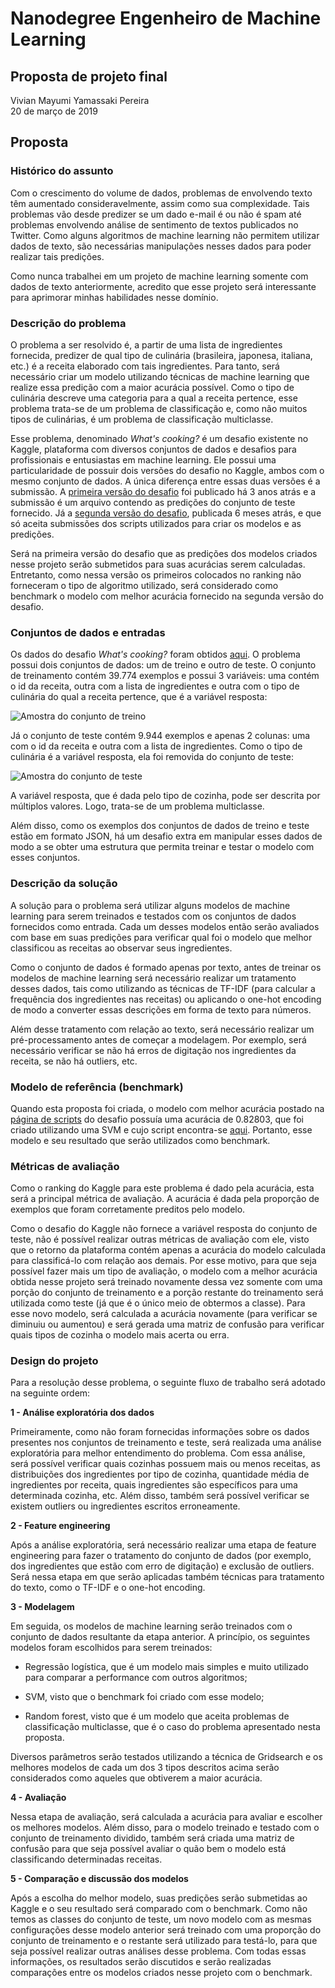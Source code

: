# Nanodegree Engenheiro de Machine Learning
## Proposta de projeto final
Vivian Mayumi Yamassaki Pereira  
20 de março de 2019

## Proposta

### Histórico do assunto
Com o crescimento do volume de dados, problemas de envolvendo texto têm aumentado consideravelmente, assim como sua complexidade. Tais problemas vão desde predizer se um dado e-mail é ou não é spam até problemas envolvendo análise de sentimento de textos publicados no Twitter. Como alguns algoritmos de machine learning não permitem utilizar dados de texto, são necessárias manipulações nesses dados para poder realizar tais predições.

Como nunca trabalhei em um projeto de machine learning somente com dados de texto anteriormente, acredito que esse projeto será interessante para aprimorar minhas habilidades nesse domínio. 

### Descrição do problema
O problema a ser resolvido é, a partir de uma lista de ingredientes fornecida, predizer de qual tipo de culinária (brasileira, japonesa, italiana, etc.) é a receita elaborado com tais ingredientes.
Para tanto, será necessário criar um modelo utilizando técnicas de machine learning que realize essa predição com a maior acurácia possível. Como o tipo de culinária descreve uma categoria para a qual a receita pertence, esse problema trata-se de um problema de classificação e, como não muitos tipos de culinárias, é um problema de classificação multiclasse.

Esse problema, denominado _What's cooking?_ é um desafio existente no Kaggle, plataforma com diversos conjuntos de dados e desafios para profissionais e entusiastas em machine learning. Ele possui uma particularidade de possuir dois versões do desafio no Kaggle, ambos com o mesmo conjunto de dados. A única diferença entre essas duas versões é a submissão. A [primeira versão do desafio](https://www.kaggle.com/c/whats-cooking) foi publicado há 3 anos atrás e a submissão é um arquivo contendo as predições do conjunto de teste fornecido. Já a [segunda versão do desafio](https://www.kaggle.com/c/whats-cooking-kernels-only), publicada 6 meses atrás, e que só aceita submissões dos scripts utilizados para criar os modelos e as predições.

Será na primeira versão do desafio que as predições dos modelos criados nesse projeto serão submetidos para suas acurácias serem calculadas. Entretanto, como nessa versão os primeiros colocados no ranking não forneceram o tipo de algoritmo utilizado, será considerado como benchmark o modelo com melhor acurácia fornecido na segunda versão do desafio.

### Conjuntos de dados e entradas
Os dados do desafio _What's cooking?_ foram obtidos [aqui](https://www.kaggle.com/c/whats-cooking/data). O problema possui dois conjuntos de dados: um de treino e outro de teste. O conjunto de treinamento contém 39.774 exemplos e possui 3 variáveis: uma contém o id da receita, outra com a lista de ingredientes e outra com o tipo de culinária do qual a receita pertence, que é a variável resposta:

![Amostra do conjunto de treino](/figuras/exemploTreino.PNG "Amostra do conjunto de treinamento")

Já o conjunto de teste contém 9.944 exemplos e apenas 2 colunas: uma com o id da receita e outra com a lista de ingredientes. Como o tipo de culinária é a variável resposta, ela foi removida do conjunto de teste: 

![Amostra do conjunto de teste](/figuras/exemploTeste.PNG "Amostra do conjunto de teste")

A variável resposta, que é dada pelo tipo de cozinha, pode ser descrita por múltiplos valores. Logo, trata-se de um problema multiclasse.

Além disso, como os exemplos dos conjuntos de dados de treino e teste estão em formato JSON, há um desafio extra em manipular esses dados de modo a se obter uma estrutura que permita treinar e testar o modelo com esses conjuntos. 

### Descrição da solução
A solução para o problema será utilizar alguns modelos de machine learning para serem treinados e testados com os conjuntos de dados fornecidos como entrada. Cada um desses modelos então serão avaliados com base em suas predições para verificar qual foi o modelo que melhor classificou as receitas ao observar seus ingredientes.

Como o conjunto de dados é formado apenas por texto, antes de treinar os modelos de machine learning será necessário realizar um tratamento desses dados, tais como utilizando as técnicas de TF-IDF (para calcular a frequência dos ingredientes nas receitas) ou aplicando o one-hot encoding de modo a converter essas descrições em forma de texto para números. 

Além desse tratamento com relação ao texto, será necessário realizar um pré-processamento antes de começar a modelagem. Por exemplo, será necessário verificar se não há erros de digitação nos ingredientes da receita, se não há outliers, etc.

### Modelo de referência (benchmark)
Quando esta proposta foi criada, o modelo com melhor acurácia postado na [página de scripts](https://www.kaggle.com/c/whats-cooking-kernels-only/kernels) do desafio possuía uma acurácia de 0.82803, que foi criado utilizando uma SVM e cujo script encontra-se [aqui](https://www.kaggle.com/oracool/natty-svc-better-score-than-the-first-place). Portanto, esse modelo e seu resultado que serão utilizados como benchmark.

### Métricas de avaliação
Como o ranking do Kaggle para este problema é dado pela acurácia, esta será a principal métrica de avaliação. A acurácia é dada pela proporção de exemplos que foram corretamente preditos pelo modelo.

Como o desafio do Kaggle não fornece a variável resposta do conjunto de teste, não é possível realizar outras métricas de avaliação com ele, visto que o retorno da plataforma contém apenas a acurácia do modelo calculada para classificá-lo com relação aos demais. Por esse motivo, para que seja possível fazer mais um tipo de avaliação, o modelo com a melhor acurácia obtida nesse projeto será treinado novamente dessa vez somente com uma porção do conjunto de treinamento e a porção restante do treinamento será utilizada como teste (já que é o único meio de obtermos a classe). Para esse novo modelo, será calculada a acurácia novamente (para verificar se diminuiu ou aumentou) e será gerada uma matriz de confusão para verificar quais tipos de cozinha o modelo mais acerta ou erra.

### Design do projeto
Para a resolução desse problema, o seguinte fluxo de trabalho será adotado na seguinte ordem:

**1 - Análise exploratória dos dados**

Primeiramente, como não foram fornecidas informações sobre os dados presentes nos conjuntos de treinamento e teste, será realizada uma análise exploratória para melhor entendimento do problema. Com essa análise, será possível verificar quais cozinhas possuem mais ou menos receitas, as distribuições dos ingredientes por tipo de cozinha, quantidade média de ingredientes por receita, quais ingredientes são específicos para uma determinada cozinha, etc. Além disso, também será possível verificar se existem outliers ou ingredientes escritos erroneamente.

**2 - Feature engineering**

Após a análise exploratória, será necessário realizar uma etapa de feature engineering para fazer o tratamento do conjunto de dados (por exemplo, dos ingredientes que estão com erro de digitação) e exclusão de outliers. Será nessa etapa em que serão aplicadas também técnicas para tratamento do texto, como o TF-IDF e o one-hot encoding.

**3 - Modelagem**

Em seguida, os modelos de machine learning serão treinados com o conjunto de dados resultante da etapa anterior. A princípio, os seguintes modelos foram escolhidos para serem treinados:

- Regressão logística, que é um modelo mais simples e muito utilizado para comparar a performance com outros algoritmos;

- SVM, visto que o benchmark foi criado com esse modelo;

- Random forest, visto que é um modelo que aceita problemas de classificação multiclasse, que é o caso do problema apresentado nesta proposta.

Diversos parâmetros serão testados utilizando a técnica de Gridsearch e os melhores modelos de cada um dos 3 tipos descritos acima serão considerados como aqueles que obtiverem a maior acurácia.

**4 - Avaliação**

Nessa etapa de avaliação, será calculada a acurácia para avaliar e escolher os melhores modelos. Além disso, para o modelo treinado e testado com o conjunto de treinamento dividido, também será criada uma matriz de confusão para que seja possível avaliar o quão bem o modelo está classificando determinadas receitas.

**5 - Comparação e discussão dos modelos**

Após a escolha do melhor modelo, suas predições serão submetidas ao Kaggle e o seu resultado será comparado com o benchmark. Como não temos as classes do conjunto de teste, um novo modelo com as mesmas configurações desse modelo anterior será treinado com uma proporção do conjunto de treinamento e o restante será utilizado para testá-lo, para que seja possível realizar outras análises desse problema. Com todas essas informações, os resultados serão discutidos e serão realizadas comparações entre os modelos criados nesse projeto com o benchmark.